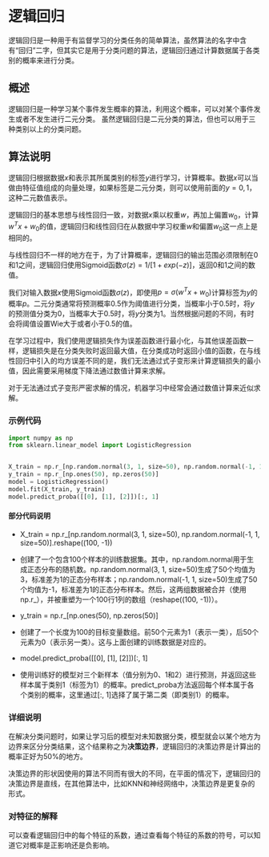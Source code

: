 # 逻辑回归

逻辑回归是一种用于有监督学习的分类任务的简单算法，虽然算法的名字中含有“回归”二字，但其实它是用于分类问题的算法，逻辑回归通过计算数据属于各类别的概率来进行分类。

## 概述

逻辑回归是一种学习某个事件发生概率的算法，利用这个概率，可以对某个事件发生或者不发生进行二元分类。 虽然逻辑回归是二元分类的算法，但也可以用于三种类别以上的分类问题。


## 算法说明

逻辑回归根据数据$x$和表示其所属类别的标签$y$进行学习，计算概率。数据$x$可以当做由特征值组成的向量处理，如果标签是二元分类，则可以使用前面的$y=0, 1$，这种二元数值表示。

逻辑回归的基本思想与线性回归一致，对数据$x$乘以权重$w$，再加上偏置$w_0$，计算$w^Tx+w_0$的值，逻辑回归和线性回归在从数据中学习权重$w$和偏置$w_0$这一点上是相同的。

与线性回归不一样的地方在于，为了计算概率，逻辑回归的输出范围必须限制在0和1之间，逻辑回归使用Sigmoid函数$\sigma(z)=1/[1+exp(-z)]$，返回0和1之间的数值。

我们对输入数据$x$使用Sigmoid函数$\sigma(z)$，即使用$p=\sigma(w^Tx+w_0)$计算标签为$y$的概率$p$。二元分类通常将预测概率0.5作为阈值进行分类，当概率小于0.5时，将$y$的预测值分类为0，当概率大于0.5时，将$y$分类为1。当然根据问题的不同，有时会将阈值设置Wie大于或者小于0.5的值。

在学习过程中，我们使用逻辑损失作为误差函数进行最小化，与其他误差函数一样，逻辑损失是在分类失败时返回最大值，在分类成功时返回小值的函数，在与线性回归中引入的均方误差不同的是，我们无法通过式子变形来计算逻辑损失的最小值，因此需要采用梯度下降法通过数值计算来求解。

对于无法通过式子变形严密求解的情况，机器学习中经常会通过数值计算来近似求解。

### 示例代码

```python
import numpy as np
from sklearn.linear_model import LogisticRegression


X_train = np.r_[np.random.normal(3, 1, size=50), np.random.normal(-1, 1, size=50)].reshape((100, -1))
y_train = np.r_[np.ones(50), np.zeros(50)]
model = LogisticRegression()
model.fit(X_train, y_train)
model.predict_proba([[0], [1], [2]])[:, 1]
```

#### 部分代码说明

* X_train = np.r_[np.random.normal(3, 1, size=50), np.random.normal(-1, 1, size=50)].reshape((100, -1)) 
* 创建了一个包含100个样本的训练数据集。其中，np.random.normal用于生成正态分布的随机数。np.random.normal(3, 1, size=50)生成了50个均值为3，标准差为1的正态分布样本；np.random.normal(-1, 1, size=50)生成了50个均值为-1，标准差为1的正态分布样本。然后，这两组数据被合并（使用np.r_），并被重塑为一个100行1列的数组（reshape((100, -1))）。

* y_train = np.r_[np.ones(50), np.zeros(50)]
* 创建了一个长度为100的目标变量数组。前50个元素为1（表示一类），后50个元素为0（表示另一类）。这与上面创建的训练数据是对应的。


* model.predict_proba([[0], [1], [2]])[:, 1]
* 使用训练好的模型对三个新样本（值分别为0、1和2）进行预测，并返回这些样本属于类别1（标签为1）的概率。predict_proba方法返回每个样本属于各个类别的概率，这里通过[:, 1]选择了属于第二类（即类别1）的概率。


### 详细说明

在解决分类问题时，如果让学习后的模型对未知数据分类，模型就会以某个地方为边界来区分分类结果，这个结果称之为**决策边界**，逻辑回归的决策边界是计算出的概率正好为50%的地方。

决策边界的形状因使用的算法不同而有很大的不同，在平面的情况下，逻辑回归的决策边界是直线，在其他算法中，比如KNN和神经网络中，决策边界是更复杂的形式。


### 对特征的解释

可以查看逻辑回归中的每个特征的系数，通过查看每个特征的系数的符号，可以知道它对概率是正影响还是负影响。
